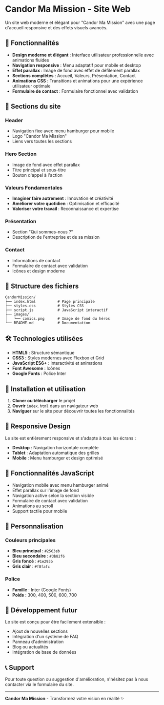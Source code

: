 # Candor Ma Mission - Site Web

Un site web moderne et élégant pour "Candor Ma Mission" avec une page d'accueil responsive et des effets visuels avancés.

## 🚀 Fonctionnalités

- **Design moderne et élégant** : Interface utilisateur professionnelle avec animations fluides
- **Navigation responsive** : Menu adaptatif pour mobile et desktop
- **Effet parallax** : Image de fond avec effet de défilement parallax
- **Sections complètes** : Accueil, Valeurs, Présentation, Contact
- **Animations CSS** : Transitions et animations pour une expérience utilisateur optimale
- **Formulaire de contact** : Formulaire fonctionnel avec validation

## 🎨 Sections du site

### Header
- Navigation fixe avec menu hamburger pour mobile
- Logo "Candor Ma Mission"
- Liens vers toutes les sections

### Hero Section
- Image de fond avec effet parallax
- Titre principal et sous-titre
- Bouton d'appel à l'action

### Valeurs Fondamentales
- **Imaginer faire autrement** : Innovation et créativité
- **Améliorer votre quotidien** : Optimisation et efficacité
- **Valoriser votre travail** : Reconnaissance et expertise

### Présentation
- Section "Qui sommes-nous ?"
- Description de l'entreprise et de sa mission

### Contact
- Informations de contact
- Formulaire de contact avec validation
- Icônes et design moderne

## 📁 Structure des fichiers

```
CandorMission/
├── index.html          # Page principale
├── styles.css          # Styles CSS
├── script.js           # JavaScript interactif
├── images/
│   └── comics.png      # Image de fond du héros
└── README.md           # Documentation
```

## 🛠️ Technologies utilisées

- **HTML5** : Structure sémantique
- **CSS3** : Styles modernes avec Flexbox et Grid
- **JavaScript ES6+** : Interactivité et animations
- **Font Awesome** : Icônes
- **Google Fonts** : Police Inter

## 🚀 Installation et utilisation

1. **Cloner ou télécharger** le projet
2. **Ouvrir** `index.html` dans un navigateur web
3. **Naviguer** sur le site pour découvrir toutes les fonctionnalités

## 📱 Responsive Design

Le site est entièrement responsive et s'adapte à tous les écrans :
- **Desktop** : Navigation horizontale complète
- **Tablet** : Adaptation automatique des grilles
- **Mobile** : Menu hamburger et design optimisé

## 🎯 Fonctionnalités JavaScript

- Navigation mobile avec menu hamburger animé
- Effet parallax sur l'image de fond
- Navigation active selon la section visible
- Formulaire de contact avec validation
- Animations au scroll
- Support tactile pour mobile

## 🎨 Personnalisation

### Couleurs principales
- **Bleu principal** : `#2563eb`
- **Bleu secondaire** : `#3b82f6`
- **Gris foncé** : `#1e293b`
- **Gris clair** : `#f8fafc`

### Police
- **Famille** : Inter (Google Fonts)
- **Poids** : 300, 400, 500, 600, 700

## 🔧 Développement futur

Le site est conçu pour être facilement extensible :
- Ajout de nouvelles sections
- Intégration d'un système de FAQ
- Panneau d'administration
- Blog ou actualités
- Intégration de base de données

## 📞 Support

Pour toute question ou suggestion d'amélioration, n'hésitez pas à nous contacter via le formulaire du site.

---

**Candor Ma Mission** - Transformez votre vision en réalité ✨ 